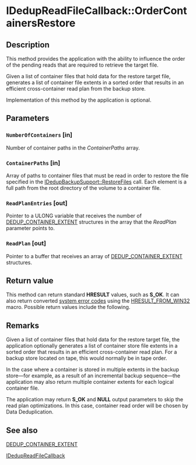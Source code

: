 # IDedupReadFileCallback::OrderContainersRestore

## Description

This method provides the application with the ability to influence the order of the pending reads that
are required to retrieve the target file.

Given a list of container files that hold data for the
restore target file, generates a list of container file extents in a sorted order that results in an efficient
cross-container read plan from the backup store.

Implementation of this method by the application is
optional.

## Parameters

### `NumberOfContainers` [in]

Number of container paths in the *ContainerPaths* array.

### `ContainerPaths` [in]

Array of paths to container files that must be read in order to restore the file specified in the
[IDedupBackupSupport::RestoreFiles](https://learn.microsoft.com/previous-versions/windows/desktop/api/ddpbackup/nf-ddpbackup-idedupbackupsupport-restorefiles)
call. Each element is a full path from the root directory of the volume to a container file.

### `ReadPlanEntries` [out]

Pointer to a ULONG variable that receives the number of
[DEDUP_CONTAINER_EXTENT](https://learn.microsoft.com/windows/desktop/api/ddpbackup/ns-ddpbackup-dedup_container_extent) structures in the array
that the *ReadPlan* parameter points to.

### `ReadPlan` [out]

Pointer to a buffer that receives an array of
[DEDUP_CONTAINER_EXTENT](https://learn.microsoft.com/windows/desktop/api/ddpbackup/ns-ddpbackup-dedup_container_extent) structures.

## Return value

This method can return standard **HRESULT** values, such as
**S_OK**. It can also return converted
[system error codes](https://learn.microsoft.com/windows/desktop/Debug/system-error-codes) using the
[HRESULT_FROM_WIN32](https://learn.microsoft.com/windows/desktop/api/winerror/nf-winerror-hresult_from_win32) macro. Possible return values
include the following.

## Remarks

Given a list of container files that hold data for the restore target file, the application optionally
generates a list of container store file extents in a sorted order that results in an efficient cross-container
read plan. For a backup store located on tape, this would normally be in tape order.

In the case where a container is stored in multiple extents in the backup store—for
example, as a result of an incremental backup sequence—the application may also return
multiple container extents for each logical container file.

The application may return
**S_OK** and **NULL** output parameters to skip the read plan
optimizations. In this case, container read order will be chosen by Data Deduplication.

## See also

[DEDUP_CONTAINER_EXTENT](https://learn.microsoft.com/windows/desktop/api/ddpbackup/ns-ddpbackup-dedup_container_extent)

[IDedupReadFileCallback](https://learn.microsoft.com/previous-versions/windows/desktop/api/ddpbackup/nn-ddpbackup-idedupreadfilecallback)